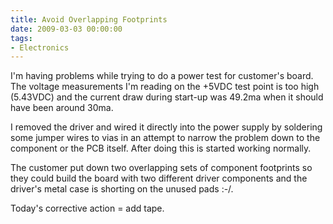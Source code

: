 ```yaml
---
title: Avoid Overlapping Footprints
date: 2009-03-03 00:00:00
tags:
- Electronics
---
```

I'm having problems while trying to do a power test for customer's board.  The voltage measurements I'm reading on the +5VDC test point is too high (5.43VDC) and the current draw during start-up was 49.2ma when it should have been around 30ma.

I removed the driver and wired it directly into the power supply by soldering some jumper wires to vias in an attempt to narrow the problem down to the component or the PCB itself.  After doing this is started working normally.

The customer put down two overlapping sets of component footprints so they could build the board with two different driver components and the driver's metal case is shorting on the unused pads :-/.

Today's corrective action = add tape.